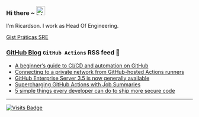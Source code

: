 ### Hi there ~ <img src="https://user-images.githubusercontent.com/1303154/88677602-1635ba80-d120-11ea-84d8-d263ba5fc3c0.gif" width="24px" alt="hi">

I'm Ricardson. I work as Head Of Engineering.

[Gist Práticas SRE](https://gist.github.com/r1w1s1/1ca63e1afb467410ddbb9081214a51ac)

### [GitHub Blog](https://github.blog/) `GitHub Actions` RSS feed 📖

<!--START_SECTION:feed-->
* [A beginner’s guide to CI&#x2F;CD and automation on GitHub](https:&#x2F;&#x2F;github.blog&#x2F;2022-06-03-a-beginners-guide-to-ci-cd-and-automation-on-github&#x2F;)
* [Connecting to a private network from GitHub-hosted Actions runners](https:&#x2F;&#x2F;github.blog&#x2F;2022-06-01-connecting-to-a-private-network-from-github-hosted-actions-runners&#x2F;)
* [GitHub Enterprise Server 3.5 is now generally available](https:&#x2F;&#x2F;github.blog&#x2F;2022-05-31-github-enterprise-server-3-5-is-now-generally-available&#x2F;)
* [Supercharging GitHub Actions with Job Summaries](https:&#x2F;&#x2F;github.blog&#x2F;2022-05-09-supercharging-github-actions-with-job-summaries&#x2F;)
* [5 simple things every developer can do to ship more secure code](https:&#x2F;&#x2F;github.blog&#x2F;2022-04-22-5-simple-things-every-developer-can-do-to-ship-more-secure-code&#x2F;)
<!--END_SECTION:feed-->

---------

[![Visits Badge](https://badges.pufler.dev/visits/r1w1s1/r1w1s1)](https://badges.pufler.dev)


<!--
**r1williams/r1williams** is a ✨ _special_ ✨ repository because its `README.md` (this file) appears on your GitHub profile.


